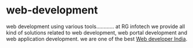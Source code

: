 # web-development
web development using various tools............
at RG infotech we provide all kind of solutions related to web development, web portal development and web application development.
we are one of the best <a href="http://www.rginfotechnology.com/web-development">Web developer India</a>.
